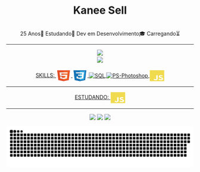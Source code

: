 
<h1 align="center"><b>Kanee Sell</b></h1><br>

<div align="center">
25 Anos🎉
Estudando👾
Dev em Desenvolvimento🎓
Carregando⏳
</div>
<hr>

<div align="center">
  <a href="https://github.com/KaneeSell">
  <img height="180em" src="https://github-readme-stats.vercel.app/api?username=KaneeSell&show_icons=true&theme=dracula&include_all_commits=true&count_private=true"/>
    <br>
  <img height="180em" src="https://github-readme-stats.vercel.app/api/top-langs/?username=KaneeSell&layout=compact&langs_count=7&theme=dracula"/>
</div>

  <div align="center" style="display: inline_block"><br>
    SKILLS:
  <img align="center" alt="HTML5" height="30" width="40" title="HTML5" src="https://raw.githubusercontent.com/devicons/devicon/master/icons/html5/html5-original.svg">
  <img align="center" alt="CSS3" height="30" width="40" title="CSS3" src="https://raw.githubusercontent.com/devicons/devicon/master/icons/css3/css3-original.svg">
  <img align="center" alt="SQL" height="30" width="40" title="SQL-Banco de Dados" src="https://cdn.jsdelivr.net/gh/devicons/devicon@latest/icons/sqldeveloper/sqldeveloper-original.svg" />
    <img align="center" alt="PS-Photoshop" height="30" width="40" title="PS-Photoshop" src="https://cdn.jsdelivr.net/gh/devicons/devicon@latest/icons/photoshop/photoshop-original.svg" />
    <img align="center" alt="JS" height="30" width="40" title="JavaScript" src="https://raw.githubusercontent.com/devicons/devicon/master/icons/javascript/javascript-plain.svg">
  <hr>
    ESTUDANDO:
    <img align="center" alt="JS" height="30" width="40" title="JavaScript" src="https://raw.githubusercontent.com/devicons/devicon/master/icons/javascript/javascript-plain.svg">
          
    
</div>
  
 <hr>
  
  <div align="center"> 
  <a href="https://www.instagram.com/daniielo_isaac/" target="_blank"><img src="https://img.shields.io/badge/-Instagram-%23E4405F?style=for-the-badge&logo=instagram&logoColor=white" target="_blank"></a> 
  <a href = "mailto:Kanee.Sell@gmail.com"><img src="https://img.shields.io/badge/-Gmail-%23333?style=for-the-badge&logo=gmail&logoColor=white" target="_blank"></a>
  <a href="https://www.linkedin.com/in/daniel-henrique-sell/" target="_blank"><img src="https://img.shields.io/badge/-LinkedIn-%230077B5?style=for-the-badge&logo=linkedin&logoColor=white" target="_blank"></a> 
    
![snake gif](./svg/github-kanee-contribution.svg)

 </div>
 

<img width="2000" height="0">
